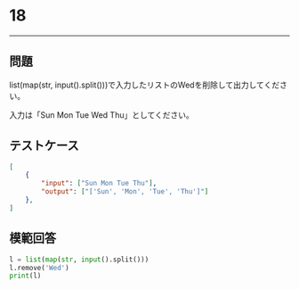 # 18

---
## 問題

list(map(str, input().split()))で入力したリストのWedを削除して出力してください。

入力は「Sun Mon Tue Wed Thu」としてください。
## テストケース

```json
[
	{
		"input": ["Sun Mon Tue Thu"],
		"output": ["['Sun', 'Mon', 'Tue', 'Thu']"]
  	},
]
```

## 模範回答
```python
l = list(map(str, input().split()))
l.remove('Wed')
print(l)
```